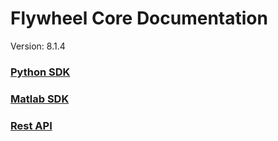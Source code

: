# Flywheel Core Documentation
Version: 8.1.4

### [Python SDK](python/)

### [Matlab SDK](matlab/)

### [Rest API](swagger/index.html)

